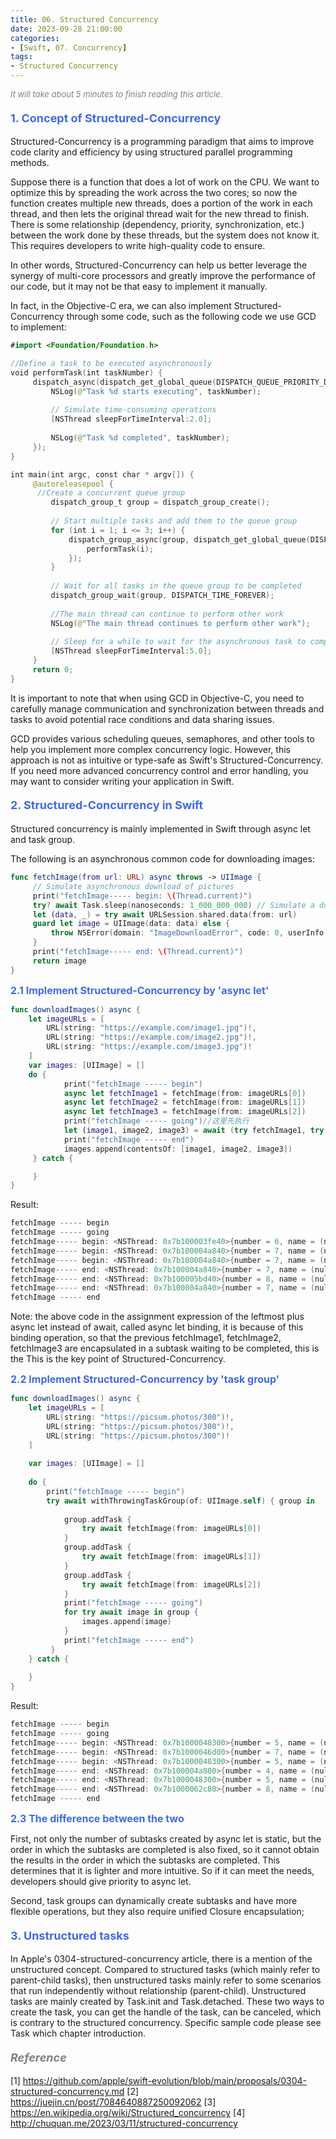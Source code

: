 ```yaml
---
title: 06. Structured Concurrency
date: 2023-09-28 21:00:00
categories: 
- [Swift, 07. Concurrency]
tags:
- Structured Concurrency
---
```



<font color=gray size=2>*It will take about 5 minutes to finish reading this article.*</font>

 
#### <font size=4 color=#4169E1>1. Concept of Structured-Concurrency</font> 

Structured-Concurrency is a programming paradigm that aims to improve code clarity and efficiency by using structured parallel programming methods.

Suppose there is a function that does a lot of work on the CPU. We want to optimize this by spreading the work across the two cores; so now the function creates multiple new threads, does a portion of the work in each thread, and then lets the original thread wait for the new thread to finish. There is some relationship (dependency, priority, synchronization, etc.) between the work done by these threads, but the system does not know it. This requires developers to write high-quality code to ensure.

In other words, Structured-Concurrency can help us better leverage the synergy of multi-core processors and greatly improve the performance of our code, but it may not be that easy to implement it manually.

In fact, in the Objective-C era, we can also implement Structured-Concurrency through some code, such as the following code we use GCD to implement:

```Swift
#import <Foundation/Foundation.h>

//Define a task to be executed asynchronously
void performTask(int taskNumber) {
     dispatch_async(dispatch_get_global_queue(DISPATCH_QUEUE_PRIORITY_DEFAULT, 0), ^{
         NSLog(@"Task %d starts executing", taskNumber);
        
         // Simulate time-consuming operations
         [NSThread sleepForTimeInterval:2.0];
        
         NSLog(@"Task %d completed", taskNumber);
     });
}

int main(int argc, const char * argv[]) {
     @autoreleasepool {
      //Create a concurrent queue group
         dispatch_group_t group = dispatch_group_create();
        
         // Start multiple tasks and add them to the queue group
         for (int i = 1; i <= 3; i++) {
             dispatch_group_async(group, dispatch_get_global_queue(DISPATCH_QUEUE_PRIORITY_DEFAULT, 0), ^{
                 performTask(i);
             });
         }
        
         // Wait for all tasks in the queue group to be completed
         dispatch_group_wait(group, DISPATCH_TIME_FOREVER);
        
         //The main thread can continue to perform other work
         NSLog(@"The main thread continues to perform other work");
        
         // Sleep for a while to wait for the asynchronous task to complete
         [NSThread sleepForTimeInterval:5.0];
     }
     return 0;
}
```

It is important to note that when using GCD in Objective-C, you need to carefully manage communication and synchronization between threads and tasks to avoid potential race conditions and data sharing issues.

GCD provides various scheduling queues, semaphores, and other tools to help you implement more complex concurrency logic. However, this approach is not as intuitive or type-safe as Swift's Structured-Concurrency. If you need more advanced concurrency control and error handling, you may want to consider writing your application in Swift.

#### <font size=4 color=#4169E1>2. Structured-Concurrency in Swift</font> 

Structured concurrency is mainly implemented in Swift through async let and task group.

The following is an asynchronous common code for downloading images:

```Swift
func fetchImage(from url: URL) async throws -> UIImage {
     // Simulate asynchronous download of pictures
     print("fetchImage----- begin: \(Thread.current)")
     try? await Task.sleep(nanoseconds: 1_000_000_000) // Simulate a download time of 1 second
     let (data, _) = try await URLSession.shared.data(from: url)
     guard let image = UIImage(data: data) else {
         throw NSError(domain: "ImageDownloadError", code: 0, userInfo: [NSLocalizedDescriptionKey: "Failed to download image"])
     }
     print("fetchImage----- end: \(Thread.current)")
     return image
}
```

<font size=3 color=#4169E1>**2.1 Implement Structured-Concurrency by 'async let'**</font>  

```Swift
func downloadImages() async {
    let imageURLs = [
        URL(string: "https://example.com/image1.jpg")!,
        URL(string: "https://example.com/image2.jpg")!,
        URL(string: "https://example.com/image3.jpg")!
    ]
    var images: [UIImage] = []
    do {
            print("fetchImage ----- begin")
            async let fetchImage1 = fetchImage(from: imageURLs[0])
            async let fetchImage2 = fetchImage(from: imageURLs[1])
            async let fetchImage3 = fetchImage(from: imageURLs[2])
            print("fetchImage ----- going")//这里先执行
            let (image1, image2, image3) = await (try fetchImage1, try fetchImage2, try fetchImage3)
            print("fetchImage ----- end")
            images.append(contentsOf: [image1, image2, image3])
     } catch {

     }
}
```

Result:         

```Swift
fetchImage ----- begin
fetchImage ----- going
fetchImage----- begin: <NSThread: 0x7b100003fe40>{number = 6, name = (null)}
fetchImage----- begin: <NSThread: 0x7b100004a840>{number = 7, name = (null)}
fetchImage----- begin: <NSThread: 0x7b100004a840>{number = 7, name = (null)}
fetchImage----- end: <NSThread: 0x7b100004a840>{number = 7, name = (null)}
fetchImage----- end: <NSThread: 0x7b100005bd40>{number = 8, name = (null)}
fetchImage----- end: <NSThread: 0x7b100004a840>{number = 7, name = (null)}
fetchImage ----- end
```
Note: the above code in the assignment expression of the leftmost plus async let instead of await, called async let binding, it is because of this binding operation, so that the previous fetchImage1, fetchImage2, fetchImage3 are encapsulated in a subtask waiting to be completed, this is the This is the key point of Structured-Concurrency.

<font size=3 color=#4169E1>**2.2 Implement Structured-Concurrency by 'task group'**</font>  

```Swift
func downloadImages() async {
    let imageURLs = [
        URL(string: "https://picsum.photos/300")!,
        URL(string: "https://picsum.photos/300")!,
        URL(string: "https://picsum.photos/300")!
    ]
    
    var images: [UIImage] = []
    
    do {
        print("fetchImage ----- begin")
        try await withThrowingTaskGroup(of: UIImage.self) { group in
            
            group.addTask {
                try await fetchImage(from: imageURLs[0])
            }
            group.addTask {
                try await fetchImage(from: imageURLs[1])
            }
            group.addTask {
                try await fetchImage(from: imageURLs[2])
            }
            print("fetchImage ----- going")
            for try await image in group {
                images.append(image)
            }
            print("fetchImage ----- end")
         }      
    } catch {
        
    }
}
```
Result:     

```Swift
fetchImage ----- begin
fetchImage ----- going
fetchImage----- begin: <NSThread: 0x7b1000048300>{number = 5, name = (null)}
fetchImage----- begin: <NSThread: 0x7b1000046d00>{number = 7, name = (null)}
fetchImage----- begin: <NSThread: 0x7b1000048300>{number = 5, name = (null)}
fetchImage----- end: <NSThread: 0x7b100004a800>{number = 4, name = (null)}
fetchImage----- end: <NSThread: 0x7b1000048300>{number = 5, name = (null)}
fetchImage----- end: <NSThread: 0x7b1000062c80>{number = 8, name = (null)}
fetchImage ----- end
```
 
<font size=3 color=#4169E1>**2.3 The difference between the two**</font>  

First, not only the number of subtasks created by async let is static, but the order in which the subtasks are completed is also fixed, so it cannot obtain the results in the order in which the subtasks are completed. This determines that it is lighter and more intuitive. So if it can meet the needs, developers should give priority to async let.

Second, task groups can dynamically create subtasks and have more flexible operations, but they also require unified Closure encapsulation;


#### <font size=4 color=#4169E1>3. Unstructured tasks</font> 

In Apple's 0304-structured-concurrency article, there is a mention of the unstructured concept. Compared to structured tasks (which mainly refer to parent-child tasks), then unstructured tasks mainly refer to some scenarios that run independently without relationship (parent-child). Unstructured tasks are mainly created by Task.init and Task.detached. These two ways to create the task, you can get the handle of the task, can be canceled, which is contrary to the structured concurrency. Specific sample code please see Task which chapter introduction.
 
#### <font size=4 color=gray>*Reference*</font>
[1] https://github.com/apple/swift-evolution/blob/main/proposals/0304-structured-concurrency.md
[2] https://juejin.cn/post/7084640887250092062
[3] https://en.wikipedia.org/wiki/Structured_concurrency
[4] http://chuquan.me/2023/03/11/structured-concurrency

